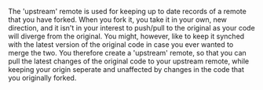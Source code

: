 The 'upstream' remote is used for keeping up to date records of a remote that you have forked. When you fork it, you take it in your own, new direction, and it isn't in your interest to push/pull to the original as your code will diverge from the original. You might, however, like to keep it synched with the latest version of the original code in case you ever wanted to merge the two. You therefore create a 'upstream' remote, so that you can pull the latest changes of the original code to your upstream remote, while keeping your origin seperate and unaffected by changes in the code that you originally forked.
